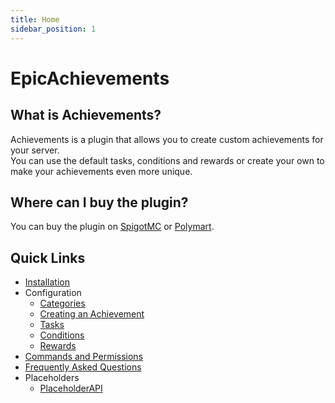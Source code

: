 ```yaml
---
title: Home
sidebar_position: 1
---
```


# EpicAchievements

## What is Achievements?

Achievements is a plugin that allows you to create custom achievements for your server. <br/>
You can use the default tasks, conditions and rewards or create your own to make your achievements even more unique.

## Where can I buy the plugin?

You can buy the plugin on [SpigotMC](https://www.spigotmc.org/resources/)
or [Polymart](https://polymart.org/r/5931).

## Quick Links

- [Installation](/achievements/installation)
- Configuration
    - [Categories](/achievements/configuration/categories)
    - [Creating an Achievement](/achievements/configuration/achievements)
    - [Tasks](/achievements/configuration/tasks)
    - [Conditions](/achievements/configuration/conditions)
    - [Rewards](/achievements/configuration/rewards)
- [Commands and Permissions](/achievements/commands-and-permissions)
- [Frequently Asked Questions](/achievements/frequently-asked-questions)
- Placeholders
    - [PlaceholderAPI](/achievements/placeholders/placeholderapi)
